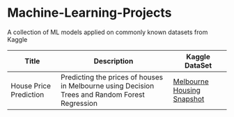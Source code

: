 # Machine-Learning-Projects
A collection of ML models applied on commonly known datasets from Kaggle

| Title                  | Description                                                                                      | Kaggle DataSet             |
|------------------------|--------------------------------------------------------------------------------------------------|----------------------------|
| House Price Prediction | Predicting the prices of houses in Melbourne  using Decision Trees and Random Forest Regression  | [Melbourne Housing Snapshot](https://www.kaggle.com/dansbecker/melbourne-housing-snapshot) |

